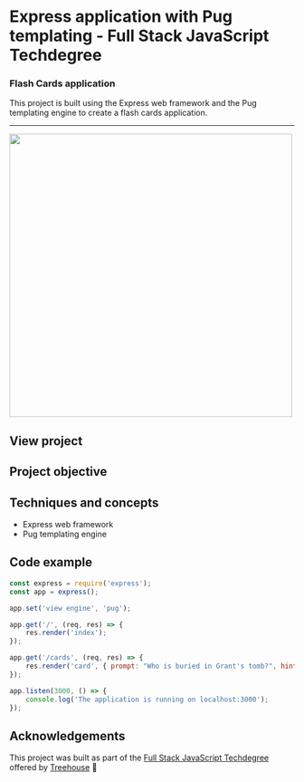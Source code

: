 # Express application with Pug templating - Full Stack JavaScript Techdegree

### Flash Cards application
This project is built using the Express web framework and the Pug templating engine to create a flash cards application.

***
<img src="https://res.cloudinary.com/dtqevfsxh/image/upload/v1554483544/portfolio/expressFlashcards.png" width="500px">

## View project
<!-- :mag: Live version available at [nickhericks.github.io/flashcards/](https://nickhericks.github.io/flashcards/) -->

## Project objective
<!-- To complete this project I created JavaScript classes (Game, Board, Space, Player, Token) to organize the code. Each class, with its constructor function, methods, getters and setters is in its own .js file, and the app.js file handles the interaction with DOM elements. -->

## Techniques and concepts
- Express web framework
- Pug templating engine

## Code example
```javascript
const express = require('express');
const app = express();

app.set('view engine', 'pug');

app.get('/', (req, res) => {
	res.render('index');
});

app.get('/cards', (req, res) => {
	res.render('card', { prompt: "Who is buried in Grant's tomb?", hint: "Think about whose tomb it is." });
});

app.listen(3000, () => {
	console.log('The application is running on localhost:3000');
});
```

## Acknowledgements
This project was built as part of the [Full Stack JavaScript Techdegree](https://join.teamtreehouse.com/techdegree/) offered by [Treehouse](https://teamtreehouse.com) :raised_hands:
